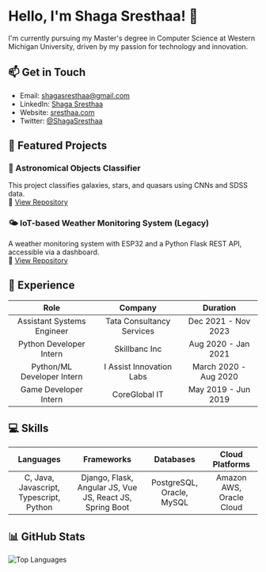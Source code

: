 # Hello, I'm Shaga Sresthaa! 👋

I'm currently pursuing my Master's degree in Computer Science at Western Michigan University, driven by my passion for technology and innovation.

## 📫 Get in Touch

- Email: [shagasresthaa@gmail.com](mailto:shagasresthaa@gmail.com)
- LinkedIn: [Shaga Sresthaa](https://www.linkedin.com/in/sresthaa-shaga-a5329b154)
- Website: [sresthaa.com](https://www.sresthaa.com)
- Twitter: [@ShagaSresthaa](https://twitter.com/ShagaSresthaa)

## 🌟 Featured Projects

### 🌌 Astronomical Objects Classifier
This project classifies galaxies, stars, and quasars using CNNs and SDSS data.  
🔗 [View Repository](https://github.com/Shagasresthaa/AstronomicalObjectsClassifier)

### 🌤 IoT-based Weather Monitoring System (Legacy)
A weather monitoring system with ESP32 and a Python Flask REST API, accessible via a dashboard.  
🔗 [View Repository](https://github.com/Shagasresthaa/IoT-based-Weather-Monitoring-System/tree/legacy)

## 💼 Experience

| Role | Company | Duration |
|:------:|:---------:|:----------:|
| Assistant Systems Engineer | Tata Consultancy Services | Dec 2021 - Nov 2023 |
| Python Developer Intern | Skillbanc Inc | Aug 2020 - Jan 2021 |
| Python/ML Developer Intern | I Assist Innovation Labs | March 2020 - Aug 2020 |
| Game Developer Intern | CoreGlobal IT | May 2019 - Jun 2019 |

## 💻 Skills

| Languages | Frameworks | Databases | Cloud Platforms |
|:---------:|:----------:|:---------:|:---------------:|
| C, Java, Javascript, Typescript, Python | Django, Flask, Angular JS, Vue JS, React JS, Spring Boot | PostgreSQL, Oracle, MySQL | Amazon AWS, Oracle Cloud |

## 📊 GitHub Stats

![Top Languages](https://github-readme-stats.vercel.app/api/top-langs/?username=Shagasresthaa&layout=compact&hide=jupyter%20notebook)
